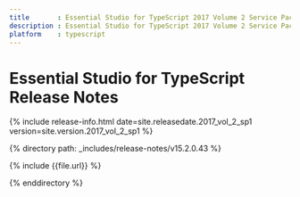 ```yaml
---
title 		: Essential Studio for TypeScript 2017 Volume 2 Service Pack 1 Release Notes
description : Essential Studio for TypeScript 2017 Volume 2 Service Pack 1 Release Notes
platform 	: typescript
---
```


# Essential Studio for TypeScript Release Notes

{% include release-info.html date=site.releasedate.2017_vol_2_sp1 version=site.version.2017_vol_2_sp1 %} 

{% directory path: _includes/release-notes/v15.2.0.43 %}

{% include {{file.url}} %}

{% enddirectory %}